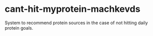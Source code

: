 # cant-hit-myprotein-machkevds
System to recommend protein sources in the case of not hitting daily protein goals.
